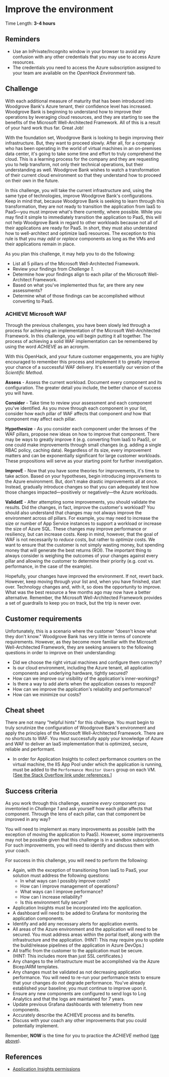 # Improve the environment

Time Length: **3-4 hours**

## Reminders

* Use an InPrivate/Incognito window in your browser to avoid any confusion with any other credentials that you may use to access Azure resources.
* The credentials you need to access the Azure subscription assigned to your team are available on the _OpenHack Environment_ tab.

## Challenge

With each additional measure of maturity that has been introduced into Woodgrove Bank's Azure tenant, their confidence level has increased. Woodgrove Bank is beginning to understand how to improve their operations by leveraging cloud resources, and they are starting to see the benefits of the Microsoft Well-Architected Framework. All of this is a result of your hard work thus far. Great Job!

With the foundation set, Woodgrove Bank is looking to begin improving their infrastructure. But, they want to proceed slowly. After all, for a company who has been operating in the world of virtual machines in an on-premises data center, it's going to take some time and effort to truly comprehend the cloud. This is a learning process for the company and they are requesting you to help transform, not only their technical operations, but their understanding as well. Woodgrove Bank wishes to watch a transformation of their current cloud environment so that they understand how to proceed on their own in the future.

In this challenge, you will take the current infrastructure and, using the same type of technologies, improve Woodgrove Bank's configurations. Keep in mind that, because Woodgrove Bank is seeking to learn through this transformation, they are not ready to transition the application from IaaS to PaaS&mdash;you must improve what's there currently, where possible. While you may find it simple to immediately transition the application to PaaS, this will not help Woodgrove Bank in regard to other workloads because not all of their applications are ready for PaaS. In short, they must also understand how to well-architect and optimize IaaS resources. The exception to this rule is that you may _add_ or _replace_ components as long as the VMs and their applications remain in place.

As you plan this challenge, it may help you to do the following:

* List all 5 pillars of the Microsoft Well-Architected Framework.
* Review your findings from _Challenge 1_.
* Determine how your findings align to each pillar of the Microsoft Well-Architect Framework.
* Based on what you've implemented thus far, are there any new assessments?
* Determine what of those findings can be accomplished without converting to PaaS.

### ACHIEVE Microsoft WAF

Through the previous challenges, you have been slowly led through a process for achieving an implementation of the Microsoft Well-Architected Framework. In this challenge, you will begin putting it all together. The process of achieving a solid WAF implementation can be remembered by using the word _ACHIEVE_ as an acronym.

With this OpenHack, and your future customer engagements, you are highly encouraged to remember this process and implement it to greatly improve your chance of a successful WAF delivery. It's essentially our version of the _Scientific Method_.

**Assess** - Assess the current workload. Document every component and its configuration. The greater detail you include, the better chance of success you will have.

**Consider** - Take time to review your assessment and each component you've identified. As you move through each component in your list, consider how each pillar of WAF affects that component _and_ how that component may affect each pillar.

**Hypothesize** - As you consider each component under the lenses of the WAF pillars, propose new ideas on how to improve that component. There may be ways to greatly improve it (e.g. converting from IaaS to PaaS), or one could make improvements through small changes (e.g. adding a single RBAC policy, caching data). Regardless of its size, every improvement matters and can be exponentially significant for large customer workloads. These propositions will serve as your starting point for further investigation.

**ImprovE** - Now that you have some theories for improvements, it's time to take action. Based on your hypotheses, begin introducing improvements to the Azure environment. But, don't make drastic improvements all at once. Instead, gradually introduce changes so that you can adequately test how those changes impacted&mdash;positively or negatively&mdash;the Azure workloads.

**ValidatE** - After attempting some improvements, you should validate the results. Did the changes, in fact, improve the customer's workload? You should also understand that changes may not always improve the environment across _all_ pillars. For example, you may need to increase the size or number of App Service instances to support a workload or increase the size of Azure SQL. These changes may improve performance or resiliency, but can increase costs. Keep in mind, however, that the goal of WAF is not necessarily to _reduce_ costs, but rather to _optimize_ costs. We want to ensure that the customer is not simply wasting money, but spending money that will generate the best returns (ROI). The important thing to always consider is weighing the outcomes of your changes against every pillar and allowing the customer to determine their priority (e.g. cost vs. performance, in the case of the example).

Hopefully, your changes have improved the environment. If not, revert back. However, keep moving through your list and, when you have finished, start over. Technology changes and, with it, so does the opportunity to improve. What was the best resource a few months ago may now have a better alternative. Remember, the Microsoft Well-Architected Framework provides a set of guardrails to keep you on track, but the trip is never over.

## Customer requirements

Unfortunately, this is a scenario where the customer "doesn't know what they don't know." Woodgrove Bank has very little in terms of concrete requirements. However, as they become more familiar with the Microsoft Well-Architected Framework, they are seeking answers to the following questions in order to improve on their understanding:

* Did we choose the right virtual machines and configure them correctly?
* Is our cloud environment, including the Azure tenant, all application components and underlying hardware, tightly secured? 
* How can we improve our visibility of the application's inner-workings?
* Is there a way to add alerts when the application ceases to respond?
* How can we improve the application's reliability and performance?
* How can we minimize our costs?

## Cheat sheet

There are not many "helpful hints" for this challenge. You must begin to truly scrutinize the configuration of Woodgrove Bank's environment and apply the principles of the Microsoft Well-Architected Framework. There are no shortcuts to WAF. You must successfully apply your knowledge of Azure and WAF to deliver an IaaS implementation that is optimized, secure, reliable and performant.

* In order for Application Insights to collect performance counters on the virtual machine, the IIS App Pool under which the application is running, must be added to the `Performance Monitor Users` group on each VM. \[[See the Stack Overflow link under references.](#references)\]

## Success criteria

As you work through this challenge, examine _every_ component you inventoried in _Challenge 1_ and ask yourself how each pillar affects that component. Through the lens of each pillar, can that component be improved in any way?

You will need to implement as many improvements as possible (with the exception of moving the application to PaaS). However, some improvements may not be possible given that this challenge is in a sandbox subscription. For such improvements, you will need to identify and discuss them with your coach.

For success in this challenge, you will need to perform the following:

* Again, with the exception of transitioning from IaaS to PaaS, your solution must address the following questions:
    * In what ways can I possibly improve costs?
    * How can I improve management of operations?
    * What ways can I improve performance?
    * How can I increase reliability?
    * Is this environment fully secure?
* Application Insights must be incorporated into the application.
* A dashboard will need to be added to Grafana for monitoring the application components.
* Identify and add any necessary alerts for application events.
* All areas of the Azure environment and the application will need to be secured. You must address areas within the portal itself, along with the infrastructure and the application.
(HINT: This may require you to update the build/release pipelines of the application in Azure DevOps.)
* All traffic from the customer to the application must be secure.  
(HINT: This includes more than just SSL certificates.)
* Any changes to the infrastructure must be accomplished via the Azure Bicep/ARM templates.
* Any changes must be validated as not decreasing application performance. You will need to re-run your performance tests to ensure that your changes do _not_ degrade performance. You've already established your baseline; you must continue to improve upon it.
* Ensure any new components are configured to send logs to Log Analytics and that the logs are maintained for 7 years.
* Update previous Grafana dashboards with telemetry from new components.
* Accurately describe the ACHIEVE process and its benefits.
* Discuss with your coach any other improvements that you could potentially implement.

Remember, **NOW** is the time for you to practice the _ACHIEVE_ method ([see above](#achieve-microsoft-waf)).

## References

* <a href="https://stackoverflow.com/questions/44124901/application-insight-monitor-doesnt-send-data-to-portal-due-to-insufficient-perm" target="_blank">Application Insights permissions</a>
